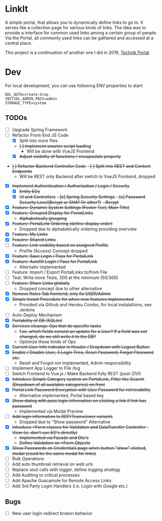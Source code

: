 # LinkIt

A simple portal, that allows you to dynamically
define links to go to. It serves like a collection
page for various kinds of links. The idea was to 
provide a interface for common used links among a 
certain group of people. Via the Portal, all
commonly used links can be gathered and accessed at
a central place.

This project is a continuation of another one I did in 2019, [Technik Portal](https://github.com/Zmote/TechnikPortal)

# Dev
For local development, you can use following ENV properties to start:
```
DDL_AUTO=create-drop
INITIAL_ADMIN_PASS=admin
STORAGE_TYPE=system
```

## TODOs
- [ ] Upgrade Spring Framework
- [ ] Refactor Front-End JS Code
  - [x] Split into more files
  - ~~[ ] Implement smarter script loading~~
    - Will be done with VueJS Frontend
  - [x] ~~Adjust visibility of functions / encapsulate properly~~
- ~~[ ] Refactor Backend Controller Code~~
  ~~- [ ] Split into REST and Content Endpoints~~
    - Will be REST only Backend after swtich to VueJS Frontend, dropped
- [x] ~~Implement Authentication / Authorization / Login / Security~~
  - [x] ~~Entity EOs~~
  - [x] ~~UI and Controllers~~
  ~~- [x] Spring Security Settings~~
  ~~- [x] Password Security Level(Bcrypt or SHA? Or other?)~~
    ~~- Bcrypt~~
- [x] ~~Feature: Dynamic System Settings (Footer Text, Main Title)~~
- [x] ~~Feature: Grouped Display for PortalLinks~~
  - ~~Alphabetically grouping~~
- [x] ~~Feature: PortalLink Ordering (define display order)~~
  - Dropped due to alphabetically ordering providing overview
- [x] F~~eature: My Links~~
- [x] ~~Feautre: Shared Links~~
- [ ] ~~Feature: Link visibility based on assigned Profile~~
  - Profile (Access) Concept dropped
- [x] ~~Feature: Save Login / Pass for PortalLink~~
- [x] ~~Feature: Autofill Login / Pass for PortalLink~~
  - Alternativ implemented
- [ ] Feature: Import / Export PortalLinks to/from File
- [ ] Test: Write more Tests, 300 at the minimum (50/300)
- [ ] ~~Feature: Share Links globally~~
  - Dropped concept due to other alternative
- [x] ~~Remove Roles Tab frontend, only fix USER/Admin~~
- [x] ~~Simple Install Procedure for when new features implemented~~
  - Provided via Github and Heroku Combo, for local instalaltions, see Jenkins
- [ ] Auto-Deploy Mechanism
- [x] ~~Portability of DB (SQLite)~~
- [x] ~~Services cleanup: Ops that do specific tasks~~
  - ~~f.ex. which fields consist an update for a User? If a field was not changed, do we still write it to the DB?~~
  - Optimize these kinds of Ops
- [x] ~~Current User Info indicator in Header / Dropdown with Logout Button~~
- [x] ~~Enable / Disable User, 3 Login Tries, Reset Password, Forgot Password etc.~~
  - Reset and Forgot not implemented, Admin responsibility
- [ ] Implement App Logger to File /log
- [ ] Switch Frontend to Vue.js / Make Backend fully REST (post-ZIVI)
- [x] ~~Introduce Simple Category system on PortalLink, Filter like Search (Dropdown of all available categories) on front~~
- [x] ~~Portal Link Password Encryption with User Password for retrievability~~
  - Alternative implemented, Portal based key
- [x] ~~Show dialog with pass login information on clicking a link if link has password~~
  - Implemented via Modal Preview
- [ ] ~~Add login information to RDP/Teamviewer variants~~
  - Dropped due to "Show password" Alternative
- [x] ~~Introduce *Form  classes for Validation and DataTransfer Controller - View (ie. don't use EO's directly)~~
  - ~~Implemented via Facade and Dto's~~
  - ~~Define Validation on *Form Objects~~
- [x] ~~Show Passwords on Credentials page when button "show" clicked, modal (could be the same modal for links)~~
- [ ] Bulk Operations
- [ ] Add auto thumbnail retrieval on web urls
- [ ] Replace sout calls with logger, define logging strategy
- [ ] Add Auditing to critical processes
- [ ] Add Apache Guacamole for Remote Access Links
- [ ] Add 3rd Party Login Handlers (i.e. Login with Google etc.)

## Bugs
- [ ] New user login redirect broken behavior